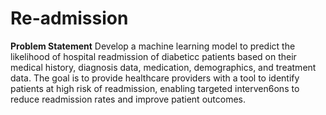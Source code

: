# Re-admission

**Problem Statement**
Develop a machine learning model to predict the likelihood of hospital readmission of diabeticc patients based on their medical history, diagnosis data, medication, demographics, and treatment data. The goal is to provide healthcare providers with a tool to identify patients at high risk of readmission, enabling targeted interven6ons to reduce readmission rates and improve patient outcomes.
